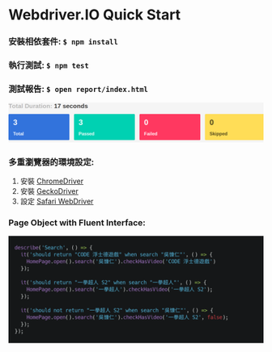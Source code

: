 # Webdriver.IO Quick Start

### 安裝相依套件: `$ npm install`
### 執行測試: `$ npm test`
### 測試報告: `$ open report/index.html`
[![Screenshot](./README.files/report.png)](report/index.html)
### 多重瀏覽器的環境設定:
 1. 安裝 [ChromeDriver](https://chromedriver.chromium.org/)
 2. 安裝 [GeckoDriver](https://github.com/mozilla/geckodriver/releases)
 3. 設定 [Safari WebDriver](https://developer.apple.com/documentation/webkit/testing_with_webdriver_in_safari)
### Page Object with Fluent Interface:
![Screenshot](./README.files/carbon.png)

